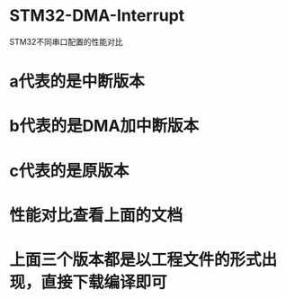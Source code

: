 # STM32-DMA-Interrupt
STM32不同串口配置的性能对比
# a代表的是中断版本
# b代表的是DMA加中断版本
# c代表的是原版本
# 性能对比查看上面的文档
# 上面三个版本都是以工程文件的形式出现，直接下载编译即可
